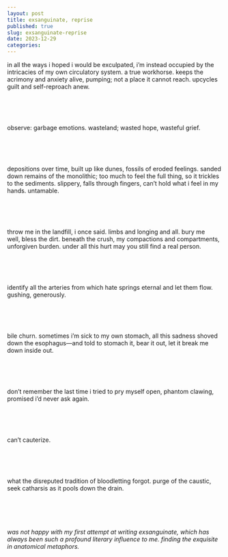 ```yaml
---
layout: post
title: exsanguinate, reprise
published: true
slug: exsanguinate-reprise
date: 2023-12-29
categories:
---
```

in all the ways i hoped i would be exculpated, i’m instead occupied by the intricacies of my own circulatory system. a true workhorse. keeps the acrimony and anxiety alive, pumping; not a place it cannot reach. upcycles guilt and self-reproach anew. 

<br />
<br />
<br />
 

observe: garbage emotions. wasteland; wasted hope, wasteful grief.

<br />
<br />
<!--more-->
<br />
  

depositions over time, built up like dunes, fossils of eroded feelings. sanded down remains of the monolithic; too much to feel the full thing, so it trickles to the sediments. slippery, falls through fingers, can’t hold what i feel in my hands. untamable. 

<br />
<br />
<br />


throw me in the landfill, i once said. limbs and longing and all. bury me well, bless the dirt. beneath the crush, my compactions and compartments, unforgiven burden. under all this hurt may you still find a real person.

<br />
<br />
<br />
  

identify all the arteries from which hate springs eternal and let them flow. gushing, generously.

<br />
<br />
<br />
  

bile churn. sometimes i’m sick to my own stomach, all this sadness shoved down the esophagus—and told to stomach it, bear it out, let it break me down inside out.

<br />
<br />
<br />
  

don’t remember the last time i tried to pry myself open, phantom clawing, promised i’d never ask again.

<br />
<br />
<br />


can’t cauterize.

<br />
<br />
<br />
  

what the disreputed tradition of bloodletting forgot. purge of the caustic, seek catharsis as it pools down the drain.


<br />
<br />
<br />



###### was not happy with my first attempt at writing exsanguinate, which has always been such a profound literary influence to me. finding the exquisite in anatomical metaphors.
